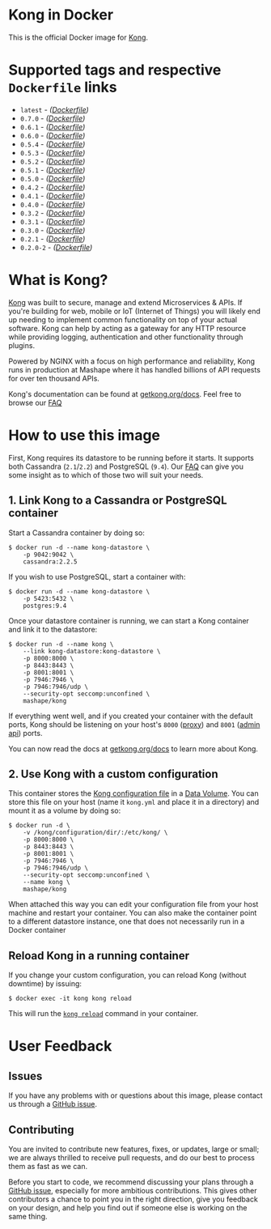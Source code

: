 # Kong in Docker

This is the official Docker image for [Kong][kong-site-url].

# Supported tags and respective `Dockerfile` links

- `latest` - *([Dockerfile](https://github.com/Mashape/docker-kong/blob/0.7.0/Dockerfile))*
- `0.7.0` - *([Dockerfile](https://github.com/Mashape/docker-kong/blob/0.7.0/Dockerfile))*
- `0.6.1` - *([Dockerfile](https://github.com/Mashape/docker-kong/blob/0.6.1/Dockerfile))*
- `0.6.0` - *([Dockerfile](https://github.com/Mashape/docker-kong/blob/0.6.0/Dockerfile))*
- `0.5.4` - *([Dockerfile](https://github.com/Mashape/docker-kong/blob/0.5.4/Dockerfile))*
- `0.5.3` - *([Dockerfile](https://github.com/Mashape/docker-kong/blob/0.5.3/Dockerfile))*
- `0.5.2` - *([Dockerfile](https://github.com/Mashape/docker-kong/blob/0.5.2/Dockerfile))*
- `0.5.1` - *([Dockerfile](https://github.com/Mashape/docker-kong/blob/0.5.1/Dockerfile))*
- `0.5.0` - *([Dockerfile](https://github.com/Mashape/docker-kong/blob/0.5.0/Dockerfile))*
- `0.4.2` - *([Dockerfile](https://github.com/Mashape/docker-kong/blob/0.4.2/Dockerfile))*
- `0.4.1` - *([Dockerfile](https://github.com/Mashape/docker-kong/blob/0.4.1/Dockerfile))*
- `0.4.0` - *([Dockerfile](https://github.com/Mashape/docker-kong/blob/0.4.0/Dockerfile))*
- `0.3.2` - *([Dockerfile](https://github.com/Mashape/docker-kong/blob/0.3.2/Dockerfile))*
- `0.3.1` - *([Dockerfile](https://github.com/Mashape/docker-kong/blob/0.3.1/Dockerfile))*
- `0.3.0` - *([Dockerfile](https://github.com/Mashape/docker-kong/blob/0.3.0/Dockerfile))*
- `0.2.1` - *([Dockerfile](https://github.com/Mashape/docker-kong/blob/0.2.1/Dockerfile))*
- `0.2.0-2` - *([Dockerfile](https://github.com/Mashape/docker-kong/blob/0.2.0-2/Dockerfile))*

# What is Kong?

[Kong](https://github.com/Mashape/kong) was built to secure, manage and extend
Microservices & APIs. If you're building for web, mobile or IoT (Internet of
Things) you will likely end up needing to implement common functionality on top
of your actual software. Kong can help by acting as a gateway for any HTTP
resource while providing logging, authentication and other functionality
through plugins.

Powered by NGINX with a focus on high performance and reliability, Kong runs in
production at Mashape where it has handled billions of API requests for over
ten thousand APIs.

Kong's documentation can be found at [getkong.org/docs][kong-docs-url]. Feel
free to browse our [FAQ](https://getkong.org/about/faq/)

# How to use this image

First, Kong requires its datastore to be running before it starts. It supports
both Cassandra (`2.1`/`2.2`) and PostgreSQL (`9.4`). Our
[FAQ](https://getkong.org/about/faq/) can give you some insight as to which of
those two will suit your needs.

## 1. Link Kong to a Cassandra or PostgreSQL container

Start a Cassandra container by doing so:

```shell
$ docker run -d --name kong-datastore \
    -p 9042:9042 \
    cassandra:2.2.5
```

If you wish to use PostgreSQL, start a container with:

```shell
$ docker run -d --name kong-datastore \
    -p 5423:5432 \
    postgres:9.4
```

Once your datastore container is running, we can start a Kong container and
link it to the datastore:

```shell
$ docker run -d --name kong \
    --link kong-datastore:kong-datastore \
    -p 8000:8000 \
    -p 8443:8443 \
    -p 8001:8001 \
    -p 7946:7946 \
    -p 7946:7946/udp \
    --security-opt seccomp:unconfined \
    mashape/kong
```

If everything went well, and if you created your container with the default
ports, Kong should be listening on your host's `8000`
([proxy][kong-docs-proxy-port]) and `8001` ([admin
api][kong-docs-admin-api-port]) ports.

You can now read the docs at [getkong.org/docs][kong-docs-url] to learn more
about Kong.

## 2. Use Kong with a custom configuration

This container stores the [Kong configuration
file](http://getkong.org/docs/latest/configuration/) in a [Data
Volume][docker-data-volume]. You can store this file on your host (name it
`kong.yml` and place it in a directory) and mount it as a volume by doing so:

```shell
$ docker run -d \
    -v /kong/configuration/dir/:/etc/kong/ \
    -p 8000:8000 \
    -p 8443:8443 \
    -p 8001:8001 \
    -p 7946:7946 \
    -p 7946:7946/udp \
    --security-opt seccomp:unconfined \
    --name kong \
    mashape/kong
```

When attached this way you can edit your configuration file from your host
machine and restart your container. You can also make the container point to a
different datastore instance, one that does not necessarily run in a Docker
container

## Reload Kong in a running container

If you change your custom configuration, you can reload Kong (without downtime)
by issuing:

```shell
$ docker exec -it kong kong reload
```

This will run the [`kong reload`][kong-docs-reload] command in your container.

# User Feedback

## Issues

If you have any problems with or questions about this image, please contact us
through a [GitHub issue][github-new-issue].

## Contributing

You are invited to contribute new features, fixes, or updates, large or small;
we are always thrilled to receive pull requests, and do our best to process
them as fast as we can.

Before you start to code, we recommend discussing your plans through a [GitHub
issue][github-new-issue], especially for more ambitious contributions. This
gives other contributors a chance to point you in the right direction, give you
feedback on your design, and help you find out if someone else is working on
the same thing.

[kong-site-url]: http://getkong.org
[kong-docs-url]: http://getkong.org/docs
[kong-docs-proxy-port]: http://getkong.org/docs/latest/configuration/#proxy_port
[kong-docs-admin-api-port]: http://getkong.org/docs/latest/configuration/#admin_api_port
[kong-docs-reload]: http://getkong.org/docs/latest/cli/#reload

[github-new-issue]: https://github.com/Mashape/docker-kong/issues/new
[docker-data-volume]: https://docs.docker.com/userguide/dockervolumes/
